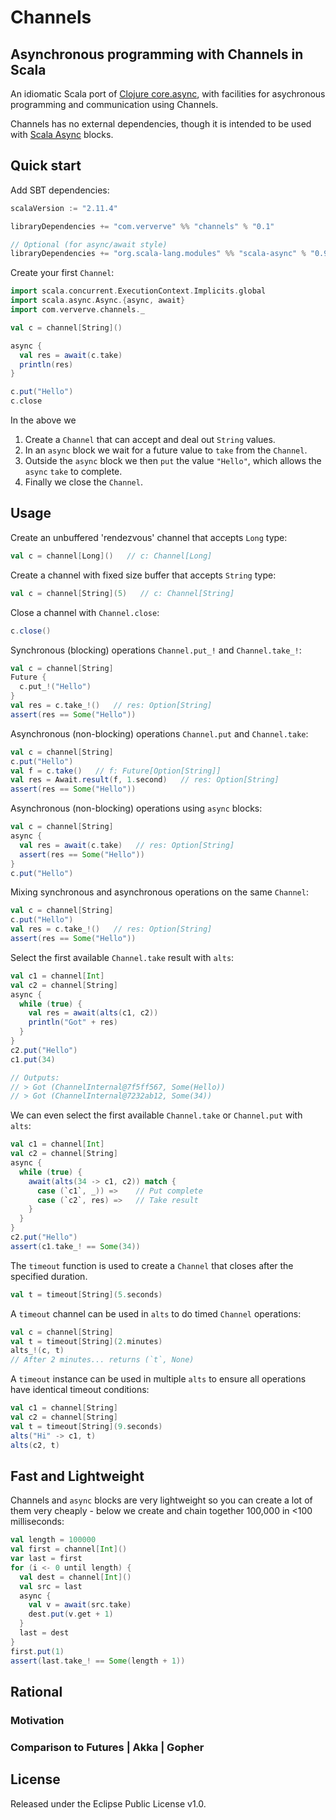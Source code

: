 # Channels

## Asynchronous programming with Channels in Scala

An idiomatic Scala port of [Clojure core.async](https://github.com/clojure/core.async), with facilities for asychronous programming and communication using Channels.

Channels has no external dependencies, though it is intended to be used with [Scala Async](https://github.com/scala/async) blocks.

## Quick start

Add SBT dependencies:

```scala
scalaVersion := "2.11.4"

libraryDependencies += "com.ververve" %% "channels" % "0.1"

// Optional (for async/await style)
libraryDependencies += "org.scala-lang.modules" %% "scala-async" % "0.9.3"
```

Create your first `Channel`:

```scala
import scala.concurrent.ExecutionContext.Implicits.global
import scala.async.Async.{async, await}
import com.ververve.channels._

val c = channel[String]()

async {
  val res = await(c.take)
  println(res)
}

c.put("Hello")
c.close
```

In the above we

1. Create a `Channel` that can accept and deal out `String` values.
2. In an `async` block we wait for a future value to `take` from the `Channel`.
3. Outside the `async` block we then `put` the value `"Hello"`, which allows the `async` `take` to complete.
4. Finally we close the `Channel`.

## Usage

Create an unbuffered 'rendezvous' channel that accepts `Long` type:

```scala
val c = channel[Long]()   // c: Channel[Long]
```

Create a channel with fixed size buffer that accepts `String` type:

```scala
val c = channel[String](5)   // c: Channel[String]
```

Close a channel with `Channel.close`:

```scala
c.close()
```

Synchronous (blocking) operations `Channel.put_!` and `Channel.take_!`:

```scala
val c = channel[String]
Future {
  c.put_!("Hello")
}
val res = c.take_!()   // res: Option[String]
assert(res == Some("Hello"))
```

Asynchronous (non-blocking) operations `Channel.put` and `Channel.take`:

```scala
val c = channel[String]
c.put("Hello")
val f = c.take()   // f: Future[Option[String]]
val res = Await.result(f, 1.second)   // res: Option[String]
assert(res == Some("Hello"))
```

Asynchronous (non-blocking) operations using `async` blocks:

```scala
val c = channel[String]
async {
  val res = await(c.take)   // res: Option[String]
  assert(res == Some("Hello"))
}
c.put("Hello")
```

Mixing synchronous and asynchronous operations on the same `Channel`:

```scala
val c = channel[String]
c.put("Hello")
val res = c.take_!()   // res: Option[String]
assert(res == Some("Hello"))
```

Select the first available `Channel.take` result with `alts`:

```scala
val c1 = channel[Int]
val c2 = channel[String]
async {
  while (true) {
    val res = await(alts(c1, c2))
    println("Got" + res)
  }
}
c2.put("Hello")
c1.put(34)

// Outputs:
// > Got (ChannelInternal@7f5ff567, Some(Hello))
// > Got (ChannelInternal@7232ab12, Some(34))
```

We can even select the first available `Channel.take` or `Channel.put` with `alts`:

```scala
val c1 = channel[Int]
val c2 = channel[String]
async {
  while (true) {
    await(alts(34 -> c1, c2)) match {
      case (`c1`, _)) =>    // Put complete
      case (`c2`, res) =>   // Take result
    }
  }
}
c2.put("Hello")
assert(c1.take_! == Some(34))
```

The `timeout` function is used to create a `Channel` that closes after the specified duration.

```scala
val t = timeout[String](5.seconds)
```

A `timeout` channel can be used in `alts` to do timed `Channel` operations:

```scala
val c = channel[String]
val t = timeout[String](2.minutes)
alts_!(c, t)
// After 2 minutes... returns (`t`, None)
```

A `timeout` instance can be used in multiple `alts` to ensure all operations have identical timeout conditions:

```scala
val c1 = channel[String]
val c2 = channel[String]
val t = timeout[String](9.seconds)
alts("Hi" -> c1, t)
alts(c2, t)
```

## Fast and Lightweight

Channels and `async` blocks are very lightweight so you can create a lot of them very cheaply - below we create and chain together 100,000 in <100 milliseconds:

```scala
val length = 100000
val first = channel[Int]()
var last = first
for (i <- 0 until length) {
  val dest = channel[Int]()
  val src = last
  async {
    val v = await(src.take)
    dest.put(v.get + 1)
  }
  last = dest
}
first.put(1)
assert(last.take_! == Some(length + 1))
```

## Rational

### Motivation

### Comparison to Futures | Akka | Gopher

## License

Released under the Eclipse Public License v1.0.
